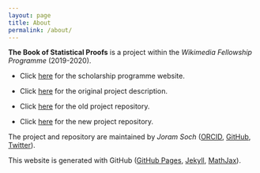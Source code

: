 ```yaml
---
layout: page
title: About
permalink: /about/
---
```



**The Book of Statistical Proofs** is a project within the *Wikimedia Fellowship Programme* (2019-2020).

- Click [here](https://de.wikiversity.org/wiki/Wikiversity:Fellow-Programm_Freies_Wissen) for the scholarship programme website.

- Click [here](https://de.wikiversity.org/wiki/Wikiversity:Fellow-Programm_Freies_Wissen/Einreichungen/The_Book_of_Statistical_Proofs) for the original project description.

- Click [here](https://github.com/JoramSoch/TBSP) for the old project repository.

- Click [here](https://github.com/StatProofBook/StatProofBook.github.io) for the new project repository.

The project and repository are maintained by *Joram Soch* ([ORCID](https://orcid.org/0000-0002-8879-5666), [GitHub](https://github.com/JoramSoch), [Twitter](https://twitter.com/JoramSoch)).

This website is generated with GitHub ([GitHub Pages](https://pages.github.com/), [Jekyll](https://github.com/jekyll/jekyll), [MathJax](https://www.mathjax.org/)).
